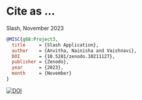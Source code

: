 # Cite as ...

Slash,
November 2023

```bibtex
@MISC{g68:Project3,
  title     = {Slash Application},
  author    = {Anvitha, Nainisha and Vaishnavi},
  DOI 	    = {10.5281/zenodo.10211127},
  publisher = {Zenodo},
  year      = {2023},
  month     = {November}
}

```
[![DOI](https://zenodo.org/badge/DOI/10.5281/zenodo.10211127.svg)](https://doi.org/10.5281/zenodo.10211127)
